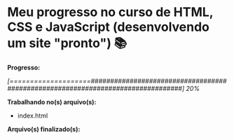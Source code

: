 # Meu progresso no curso de HTML, CSS e JavaScript (desenvolvendo um site "pronto") :books:

**Progresso:**

*[====================################################################################################] 20%*



**Trabalhando no(s) arquivo(s):**

 - index.html

**Arquivo(s) finalizado(s):**

